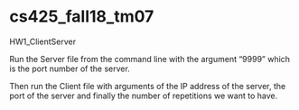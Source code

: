 # cs425_fall18_tm07
HW1_ClientServer

Run the Server file from the command line with the argument “9999” which is the port number of the server.

Then run the Client file with arguments of the IP address of the server, the port of the server and finally the number of repetitions we want to have.
